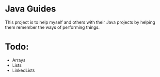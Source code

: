 # Java Guides
This project is to help myself and others with their Java projects by helping them remember the ways of performing things.

# Todo:
+ Arrays
+ Lists
+ LinkedLists